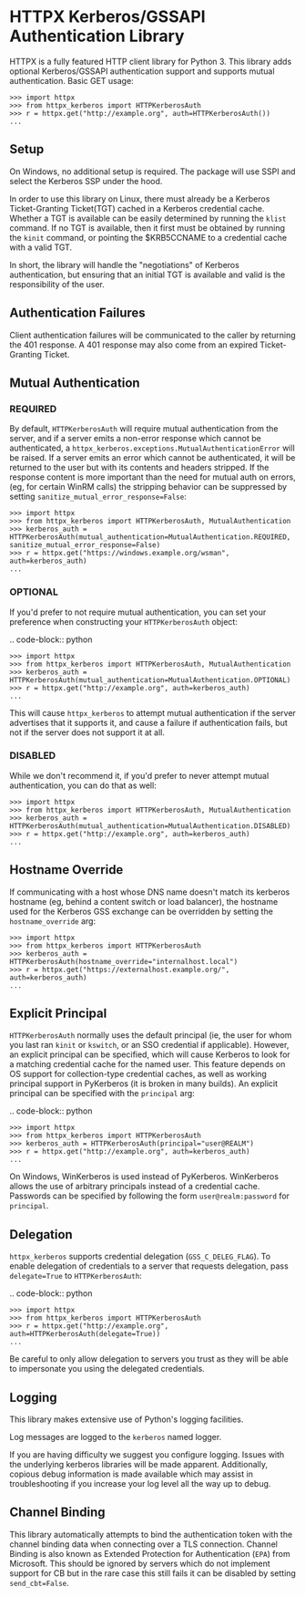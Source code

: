 HTTPX Kerberos/GSSAPI Authentication Library
===============================================

HTTPX is a fully featured HTTP client library for Python 3. This library
adds optional Kerberos/GSSAPI authentication support and supports mutual
authentication. Basic GET usage:

    >>> import httpx
    >>> from httpx_kerberos import HTTPKerberosAuth
    >>> r = httpx.get("http://example.org", auth=HTTPKerberosAuth())
    ...

Setup
-----

On Windows, no additional setup is required. The package will use SSPI and select
the Kerberos SSP under the hood.

In order to use this library on Linux, there must already be a Kerberos Ticket-Granting
Ticket(TGT) cached in a Kerberos credential cache. Whether a TGT is available
can be easily determined by running the ``klist`` command. If no TGT is
available, then it first must be obtained by running the ``kinit`` command, or
pointing the $KRB5CCNAME to a credential cache with a valid TGT.

In short, the library will handle the "negotiations" of Kerberos authentication,
but ensuring that an initial TGT is available and valid is the responsibility
of the user.

Authentication Failures
-----------------------

Client authentication failures will be communicated to the caller by returning
the 401 response. A 401 response may also come from an expired Ticket-Granting
Ticket.

Mutual Authentication
---------------------

### REQUIRED

By default, ``HTTPKerberosAuth`` will require mutual authentication from the
server, and if a server emits a non-error response which cannot be
authenticated, a ``httpx_kerberos.exceptions.MutualAuthenticationError`` will
be raised. If a server emits an error which cannot be authenticated, it will
be returned to the user but with its contents and headers stripped. If the
response content is more important than the need for mutual auth on errors,
(eg, for certain WinRM calls) the stripping behavior can be suppressed by
setting ``sanitize_mutual_error_response=False``:

    >>> import httpx
    >>> from httpx_kerberos import HTTPKerberosAuth, MutualAuthentication
    >>> kerberos_auth = HTTPKerberosAuth(mutual_authentication=MutualAuthentication.REQUIRED, sanitize_mutual_error_response=False)
    >>> r = httpx.get("https://windows.example.org/wsman", auth=kerberos_auth)
    ...

### OPTIONAL

If you'd prefer to not require mutual authentication, you can set your
preference when constructing your ``HTTPKerberosAuth`` object:

.. code-block:: python

    >>> import httpx
    >>> from httpx_kerberos import HTTPKerberosAuth, MutualAuthentication
    >>> kerberos_auth = HTTPKerberosAuth(mutual_authentication=MutualAuthentication.OPTIONAL)
    >>> r = httpx.get("http://example.org", auth=kerberos_auth)
    ...

This will cause ``httpx_kerberos`` to attempt mutual authentication if the
server advertises that it supports it, and cause a failure if authentication
fails, but not if the server does not support it at all.

### DISABLED

While we don't recommend it, if you'd prefer to never attempt mutual
authentication, you can do that as well:

    >>> import httpx
    >>> from httpx_kerberos import HTTPKerberosAuth, MutualAuthentication
    >>> kerberos_auth = HTTPKerberosAuth(mutual_authentication=MutualAuthentication.DISABLED)
    >>> r = httpx.get("http://example.org", auth=kerberos_auth)
    ...

Hostname Override
-----------------

If communicating with a host whose DNS name doesn't match its
kerberos hostname (eg, behind a content switch or load balancer),
the hostname used for the Kerberos GSS exchange can be overridden by
setting the ``hostname_override`` arg:

    >>> import httpx
    >>> from httpx_kerberos import HTTPKerberosAuth
    >>> kerberos_auth = HTTPKerberosAuth(hostname_override="internalhost.local")
    >>> r = httpx.get("https://externalhost.example.org/", auth=kerberos_auth)
    ...

Explicit Principal
------------------

``HTTPKerberosAuth`` normally uses the default principal (ie, the user for
whom you last ran ``kinit`` or ``kswitch``, or an SSO credential if
applicable). However, an explicit principal can be specified, which will
cause Kerberos to look for a matching credential cache for the named user.
This feature depends on OS support for collection-type credential caches,
as well as working principal support in PyKerberos (it is broken in many
builds). An explicit principal can be specified with the ``principal`` arg:

.. code-block:: python

    >>> import httpx
    >>> from httpx_kerberos import HTTPKerberosAuth
    >>> kerberos_auth = HTTPKerberosAuth(principal="user@REALM")
    >>> r = httpx.get("http://example.org", auth=kerberos_auth)
    ...

On Windows, WinKerberos is used instead of PyKerberos. WinKerberos allows the
use of arbitrary principals instead of a credential cache. Passwords can be
specified by following the form ``user@realm:password`` for ``principal``.

Delegation
----------

``httpx_kerberos`` supports credential delegation (``GSS_C_DELEG_FLAG``).
To enable delegation of credentials to a server that requests delegation, pass
``delegate=True`` to ``HTTPKerberosAuth``:

.. code-block:: python

    >>> import httpx
    >>> from httpx_kerberos import HTTPKerberosAuth
    >>> r = httpx.get("http://example.org", auth=HTTPKerberosAuth(delegate=True))
    ...

Be careful to only allow delegation to servers you trust as they will be able
to impersonate you using the delegated credentials.

Logging
-------

This library makes extensive use of Python's logging facilities.

Log messages are logged to the ``kerberos`` named logger.

If you are having difficulty we suggest you configure logging. Issues with the
underlying kerberos libraries will be made apparent. Additionally, copious debug
information is made available which may assist in troubleshooting if you
increase your log level all the way up to debug.

Channel Binding
---------------

This library automatically attempts to bind the
authentication token with the channel binding data when connecting over a TLS
connection. Channel Binding is also known as Extended Protection for
Authentication (``EPA``) from Microsoft. This should be ignored by servers
which do not implement support for CB but in the rare case this still fails it
can be disabled by setting ``send_cbt=False``.
